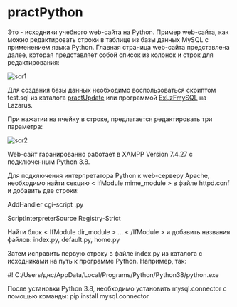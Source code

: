 # practPython 
Это - исходники учебного web-сайта на Python. Пример web-сайта, как можно редактировать строки в таблице из базы данных MySQL с применением языка Python.
Главная страница web-сайта представлена далее, которая представляет собой список из колонок и строк для редактирования:

![scr1](https://user-images.githubusercontent.com/10297748/184474152-c0211202-ca8b-4194-9a3f-010b499bb135.png)


Для создания базы данных необходимо воспользоваться скриптом test.sql из каталога [practUpdate](https://github.com/alex1543/practUpdate)
или программой [ExLzFmySQL](https://github.com/alex1543/ExLzFmySQL) на Lazarus.

При нажатии на ячейку в строке, предлагается редактировать три параметра:

![scr2](https://user-images.githubusercontent.com/10297748/184474156-aba1c1a1-1dce-4cd6-b574-60eabd133d90.png)


Web-сайт гаранированно работает в XAMPP Version 7.4.27 с подключенным Python 3.8.

Для подключения интерпретатора Python к web-серверу Apache, необходимо найти секцию < IfModule mime_module > в файле httpd.conf и добавить две строки:
  
  AddHandler cgi-script .py
  
  ScriptInterpreterSource Registry-Strict
  
Найти блок < IfModule dir_module > ... < /IfModule > и добавить названия файлов: index.py, default.py, home.py
  
Затем исправить первую строку в файле index.py из каталога с исходниками на путь к программе Python. Например, так:
  
  #! C:/Users/днс/AppData/Local/Programs/Python/Python38/python.exe

После установки Python 3.8, необходимо установить mysql.connector с помощью команды: pip install mysql.connector
  
  
